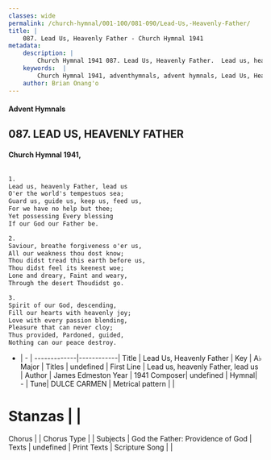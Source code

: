 ```yaml
---
classes: wide
permalink: /church-hymnal/001-100/081-090/Lead-Us,-Heavenly-Father/
title: |
    087. Lead Us, Heavenly Father - Church Hymnal 1941
metadata:
    description: |
        Church Hymnal 1941 087. Lead Us, Heavenly Father.  Lead us, heavenly Father, lead us  O'er the world's tempestuos sea;  Guard us, guide us, keep us, feed us,  For we have no help but thee;  Yet possessing Every blessing  If our God our Father be.  
    keywords:  |
        Church Hymnal 1941, adventhymnals, advent hymnals, Lead Us, Heavenly Father, Lead us, heavenly Father, lead us. 
    author: Brian Onang'o
---
```


#### Advent Hymnals
## 087. LEAD US, HEAVENLY FATHER
####  Church Hymnal 1941,

```txt

1.
Lead us, heavenly Father, lead us 
O'er the world's tempestuos sea; 
Guard us, guide us, keep us, feed us, 
For we have no help but thee; 
Yet possessing Every blessing 
If our God our Father be. 

2.
Saviour, breathe forgiveness o'er us, 
All our weakness thou dost know; 
Thou didst tread this earth before us, 
Thou didst feel its keenest woe; 
Lone and dreary, Faint and weary, 
Through the desert Thoudidst go. 

3.
Spirit of our God, descending, 
Fill our hearts with heavenly joy; 
Love with every passion blending, 
Pleasure that can never cloy; 
Thus provided, Pardoned, guided, 
Nothing can our peace destroy.


```

- |   -  |
-------------|------------|
Title | Lead Us, Heavenly Father |
Key | A♭ Major |
Titles | undefined |
First Line | Lead us, heavenly Father, lead us |
Author | James Edmeston
Year | 1941
Composer| undefined |
Hymnal|  - |
Tune| DULCE CARMEN |
Metrical pattern | |
# Stanzas |  |
Chorus |  |
Chorus Type |  |
Subjects | God the Father: Providence of God |
Texts | undefined |
Print Texts | 
Scripture Song |  |
    
